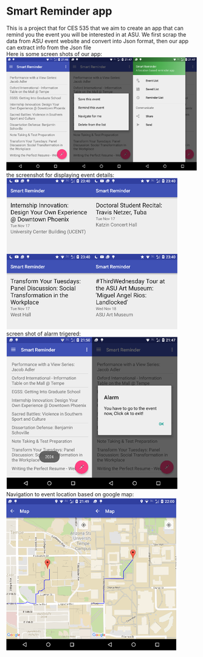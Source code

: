 # Smart Reminder app
This is a project that for CES 535 that we aim to create an app that can remind you the event you will be interested in at ASU. We first scrap the data from ASU event website and convert into Json format, then our app can extract info from the Json file <br />
Here is some screen shots of our app: 
![alt text](pic1.png) <br />
the screenshot for displaying event details: 
![alt text](event.png) <br />
screen shot of alarm trigered:
![alt text](alarm.png) <br />
Navigation to event location based on google map:
![alt text](navigation.png) <br />
